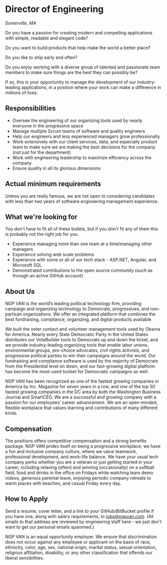 Director of Engineering
================
*Somerville, MA*

Do you have a passion for creating modern and compelling applications with simple, readable and elegant code?

Do you want to build products that help make the world a better place?

Do you like to ship early and often?

Do you enjoy working with a diverse group of talented and passionate team members to make sure things are the best they can possibly be?

If so, this is your opportunity to manage the development of our industry-leading applications, in a position where your work can make a difference in millions of lives.

Responsibilities
----------------

* Oversee the engineering of our organizing tools used by nearly everyone in the progressive space
* Manage multiple Scrum teams of software and quality engineers
* Help our engineers and less experienced managers grow professionally
* Work extensively with our client services, data, and especially product team to make sure we are making the best decisions for the company (not just for the department)
* Work with engineering leadership to maximize efficiency across the company
* Ensure quality in all its glorious dimensions

Actual minimum requirements
---------------------------

Unless you are really famous, we are not open to considering candidates with less than two years of software engineering management experience.

What we're looking for
----------------------

You don't have to fit all of these bullets, but if you don't fit any of them this is probably not the right job for you.

* Experience managing more than one team at a time/managing other managers
* Experience solving web scale problems
* Experience with some or all of our tech stack - ASP.NET, Angular, and Microsoft SQL
* Demonstrated contributions to the open source community (such as through an active GitHub account)

About Us
--------

NGP VAN is the world’s leading political technology firm, providing campaign and organizing technology to Democrats, progressives, and non-partisan organizations. We offer an integrated platform that combines the best fundraising, compliance, organizing, and digital products available.

We built the voter contact and volunteer management tools used by Obama for America. Nearly every State Democratic Party in the United States distributes our VoteBuilder tools to Democrats up and down the ticket, and we provide industry-leading organizing tools that enable labor unions, environmental groups, pro-choice advocates, civil rights activists, and progressive political parties to win their campaigns around the world. Our fundraising and compliance software is used by the majority of Democrats from the Presidential level on down, and our fast-growing digital platform has become the most-used toolset for Democratic campaigns as well.

NGP VAN has been recognized as one of the fastest growing companies in America by Inc. Magazine for seven years in a row, and one of the top 50 fastest growing companies in the DC area by both the Washington Business Journal and SmartCEO. We are a successful and growing company with a passion for our employees’ career advancement. We are an open-minded, flexible workplace that values learning and contributions of many different kinds.

Compensation
------------

The positions offers competitive compensation and a strong benefits package. NGP VAN prides itself on being a progressive workplace; we have a fun and inclusive company culture, where we value teamwork, professional development, and work-life balance. We have your usual tech company perks whether you are a veteran or just getting started in your career, including relaxing (often) and winning (occasionally) on a softball field, food and drinks in the office on Fridays while watching team demo videos, generous parental leave, enjoying periodic company retreats to warm places with beaches, and casual Friday every day.

How to Apply
------------

Send a resume, cover letter, and a link to your GitHub/BitBucket profile if you have one, along with salary requirements, to jobs@ngpvan.com.  (All emails to that address are reviewed by engineering staff here - we just don't want to get our personal emails spammed.)

NGP VAN is an equal opportunity employer. We ensure that discrimination does not occur against any employee or applicant on the basis of race, ethnicity, color, age, sex, national origin, marital status, sexual orientation, religious affiliation, disability, or any other classification that offends our liberal sensibilities.
